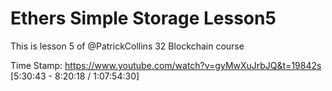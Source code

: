 # Ethers Simple Storage Lesson5 
This is lesson 5 of @PatrickCollins 32 Blockchain course

Time Stamp: https://www.youtube.com/watch?v=gyMwXuJrbJQ&t=19842s  [5:30:43 - 8:20:18 / 1:07:54:30]